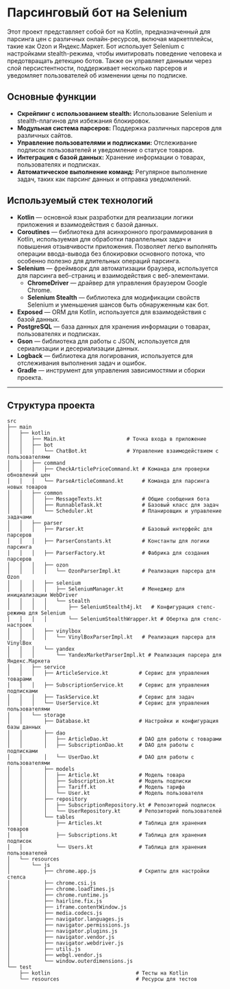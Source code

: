 # Парсинговый бот на Selenium

Этот проект представляет собой бот на Kotlin, предназначенный для парсинга цен с различных онлайн-ресурсов, включая маркетплейсы, такие как Ozon и Яндекс.Маркет. 
Бот использует Selenium с настройками stealth-режима, чтобы имитировать поведение человека и предотвращать детекцию ботов. 
Также он управляет данными через слой персистентности, поддерживает несколько парсеров и уведомляет пользователей об изменении цены по подписке.

## Основные функции

- **Скрейпинг с использованием stealth:** Использование Selenium и stealth-плагинов для избежания блокировок.
- **Модульная система парсеров:** Поддержка различных парсеров для различных сайтов.
- **Управление пользователями и подписками:** Отслеживание подписок пользователей и уведомление о статусе товаров.
- **Интеграция с базой данных:** Хранение информации о товарах, пользователях и подписках.
- **Автоматическое выполнение команд:** Регулярное выполнение задач, таких как парсинг данных и отправка уведомлений.

## Используемый стек технологий

- **Kotlin** — основной язык разработки для реализации логики приложения и взаимодействия с базой данных.
- **Coroutines** — библиотека для асинхронного программирования в Kotlin, используемая для обработки параллельных задач и повышения отзывчивости приложения. Позволяет легко выполнять операции ввода-вывода без блокировки основного потока, что особенно полезно для длительных операций парсинга.
- **Selenium** — фреймворк для автоматизации браузера, используется для парсинга веб-страниц и взаимодействия с веб-элементами.
  - **ChromeDriver** — драйвер для управления браузером Google Chrome.
  - **Selenium Stealth** — библиотека для модификации свойств Selenium и уменьшения шансов быть обнаруженным как бот.
- **Exposed** — ORM для Kotlin, используется для взаимодействия с базой данных.
- **PostgreSQL** — база данных для хранения информации о товарах, пользователях и подписках.
- **Gson** — библиотека для работы с JSON, используется для сериализации и десериализации данных.
- **Logback** — библиотека для логирования, используется для отслеживания выполнения задач и ошибок.
- **Gradle** — инструмент для управления зависимостями и сборки проекта.

---

## Структура проекта

```plaintext
src
├── main
│   ├── kotlin
│   │   ├── Main.kt                    # Точка входа в приложение
│   │   ├── bot
│   │   │   └── ChatBot.kt             # Управление взаимодействием с пользователями
│   │   ├── command
│   │   │   ├── CheckArticlePriceCommand.kt # Команда для проверки обновлений цен
│   │   │   └── ParseArticleCommand.kt      # Команда для парсинга новых товаров
│   │   ├── common
│   │   │   ├── MessageTexts.kt             # Общие сообщения бота
│   │   │   ├── RunnableTask.kt             # Базовый класс для задач
│   │   │   └── Scheduler.kt                # Планировщик и управление задачами
│   │   ├── parser
│   │   │   ├── Parser.kt                   # Базовый интерфейс для парсеров
│   │   │   ├── ParserConstants.kt          # Константы для логики парсинга
│   │   │   ├── ParserFactory.kt            # Фабрика для создания парсеров
│   │   │   ├── ozon
│   │   │   │   └── OzonParserImpl.kt       # Реализация парсера для Ozon
│   │   │   ├── selenium
│   │   │   │   ├── SeleniumManager.kt      # Менеджер для инициализации WebDriver
│   │   │   │   └── stealth
│   │   │   │       ├── SeleniumStealth4j.kt   # Конфигурация стелс-режима для Selenium
│   │   │   │       └── SeleniumStealthWrapper.kt # Обертка для стелс-настроек
│   │   │   ├── vinylbox
│   │   │   │   └── VinylBoxParserImpl.kt   # Реализация парсера для VinylBox
│   │   │   └── yandex
│   │   │       └── YandexMarketParserImpl.kt # Реализация парсера для Яндекс.Маркета
│   │   ├── service
│   │   │   ├── ArticleService.kt          # Сервис для управления товарами
│   │   │   ├── SubscriptionService.kt     # Сервис для управления подписками
│   │   │   ├── TaskService.kt             # Сервис для задач
│   │   │   └── UserService.kt             # Сервис для управления пользователями
│   │   └── storage
│   │       ├── Database.kt                # Настройки и конфигурация базы данных
│   │       ├── dao
│   │       │   ├── ArticleDao.kt          # DAO для работы с товарами
│   │       │   ├── SubscriptionDao.kt     # DAO для работы с подписками
│   │       │   └── UserDao.kt             # DAO для работы с пользователями
│   │       ├── models
│   │       │   ├── Article.kt             # Модель товара
│   │       │   ├── Subscription.kt        # Модель подписки
│   │       │   ├── Tariff.kt              # Модель тарифа
│   │       │   └── User.kt                # Модель пользователя
│   │       ├── repository
│   │       │   ├── SubscriptionRepository.kt # Репозиторий подписок
│   │       │   └── UserRepository.kt      # Репозиторий пользователей
│   │       └── tables
│   │           ├── Articles.kt            # Таблица для хранения товаров
│   │           ├── Subscriptions.kt       # Таблица для хранения подписок
│   │           └── Users.kt               # Таблица для хранения пользователей
│   └── resources
│       └── js
│           ├── chrome.app.js              # Скрипты для настройки стелса
│           ├── chrome.csi.js
│           ├── chrome.loadTimes.js
│           ├── chrome.runtime.js
│           ├── hairline.fix.js
│           ├── iframe.contentWindow.js
│           ├── media.codecs.js
│           ├── navigator.languages.js
│           ├── navigator.permissions.js
│           ├── navigator.plugins.js
│           ├── navigator.vendor.js
│           ├── navigator.webdriver.js
│           ├── utils.js
│           ├── webgl.vendor.js
│           └── window.outerdimensions.js
└── test
    ├── kotlin                            # Тесты на Kotlin
    └── resources                         # Ресурсы для тестов

